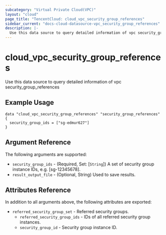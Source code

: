 ```yaml
---
subcategory: "Virtual Private Cloud(VPC)"
layout: "cloud"
page_title: "TencentCloud: cloud_vpc_security_group_references"
sidebar_current: "docs-cloud-datasource-vpc_security_group_references"
description: |-
  Use this data source to query detailed information of vpc security_group_references
---
```


# cloud_vpc_security_group_references

Use this data source to query detailed information of vpc security_group_references

## Example Usage

```hcl
data "cloud_vpc_security_group_references" "security_group_references" {
  security_group_ids = ["sg-edmur627"]
}
```

## Argument Reference

The following arguments are supported:

* `security_group_ids` - (Required, Set: [`String`]) A set of security group instance IDs, e.g. [sg-12345678].
* `result_output_file` - (Optional, String) Used to save results.

## Attributes Reference

In addition to all arguments above, the following attributes are exported:

* `referred_security_group_set` - Referred security groups.
  * `referred_security_group_ids` - IDs of all referred security group instances.
  * `security_group_id` - Security group instance ID.


